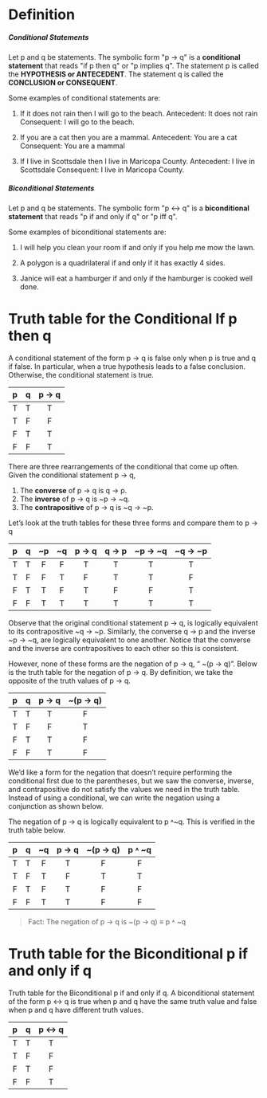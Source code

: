 # Definition
##### Conditional Statements
Let p and q be statements. The symbolic form "p -> q" is a **conditional statement** that reads "if p then q" or "p implies q". The statement p is called the **HYPOTHESIS or ANTECEDENT**. The statement q is called the **CONCLUSION or CONSEQUENT**.

Some examples of conditional statements are: 
1) If it does not rain then I will go to the beach. 
	Antecedent: It does not rain 
	Consequent: I will go to the beach. 

2) If you are a cat then you are a mammal. 
	Antecedent: You are a cat 
	Consequent: You are a mammal 
	
3) If I live in Scottsdale then I live in Maricopa County. 
	Antecedent: I live in Scottsdale 
	Consequent: I live in Maricopa County.
##### Biconditional Statements
Let p and q be statements. The symbolic form "p <-> q" is a **biconditional statement** that reads "p if and only if q" or "p iff q".

Some examples of biconditional statements are: 
1. I will help you clean your room if and only if you help me mow the lawn.

2. A polygon is a quadrilateral if and only if it has exactly 4 sides.

3. Janice will eat a hamburger if and only if the hamburger is cooked well done.
# Truth table for the Conditional If p then q

A conditional statement of the form p -> q is false only when p is true and q if false. In particular, when a true hypothesis leads to a false conclusion. Otherwise, the conditional statement is true.

|p|q|p -> q|
|:--:|:--:|:--:|
|T|T|T|
|T|F|F|
|F|T|T|
|F|F|T|

There are three rearrangements of the conditional that come up often.
Given the conditional statement p -> q,
1. The **converse** of p -> q is q -> p.
2. The **inverse** of p -> q is ~p -> ~q.
3. The **contrapositive** of p -> q is ~q -> ~p.

Let’s look at the truth tables for these three forms and compare them to p → q 

|p|q|~p| ~q| p → q| q → p| ~p → ~q| ~q → ~p|
|:--:|:--:|:--:|:--:|:--:|:--:|:--:|:--:|
| T |T| F |F| T |T| T |T| 
| T |F |F |T |F |T |T |F|
| F |T |T |F |T |F |F |T|
| F| F |T| T |T| T |T| T| 

Observe that the original conditional statement p → q, is logically equivalent to its contrapositive ~q → ~p. Similarly, the converse q → p and the inverse ~p → ~q, are logically equivalent to one another. Notice that the converse and the inverse are contrapositives to each other so this is consistent. 

However, none of these forms are the negation of p → q, “ ~(p → q)”. Below is the truth table for the negation of p → q. By definition, we take the opposite of the truth values of p → q. 

|p|q|p → q|~(p → q) |
|:--:|:--:|:--:|:--:|
|T|T|T|F| 
|T|F|F|T|
|F|T|T|F|
|F|F|T|F| 

We’d like a form for the negation that doesn’t require performing the conditional first due to the parentheses, but we saw the converse, inverse, and contrapositive do not satisfy the values we need in the truth table. Instead of using a conditional, we can write the negation using a conjunction as shown below. 

The negation of p → q is logically equivalent to p ˄~q. This is verified in the truth table below. 

|p |q| ~q |p → q| ~(p → q)| p ˄ ~q| 
|:--:|:--:|:--:|:--:|:--:|:--:|
|T| T| F| T| F| F| 
|T| F| T| F| T| T|
|F| T| F| T| F| F| 
|F| F| T| T| F| F|

>Fact: The negation of p → q is ~(p → q) ≡ p ˄ ~q

# Truth table for the Biconditional p if and only if q

Truth table for the Biconditional p if and only if q. A biconditional statement of the form p ↔ q is true when p and q have the same truth value and false when p and q have different truth values. 

|p|q|p ↔ q|
|:--:|:--:|:--:|
|T|T|T|
|T|F|F|
|F|T|F| 
|F|F|T|